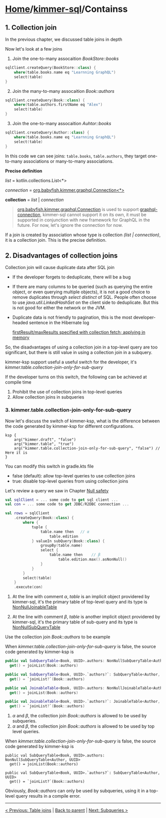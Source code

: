 # [Home](https://github.com/babyfish-ct/kimmer)/[kimmer-sql](./README.md)/Containss

## 1. Collection join

In the previous chapter, we discussed table joins in depth

Now let's look at a few joins

1. Join the one-to-many assocaition *BookStore::books*

```kt
sqlClient.createQuery(BookStore::class) {
    where(table.books.name eq "Learnning GraphQL")
    select(table)
}
```

2. Join the many-to-many assocaition *Book::authors*
```kt
sqlClient.createQuery(Book::class) {
    where(table.authors.firstName eq "Alex")
    select(table)
}
```

3. Join the one-to-many assocaition *Auhtor::books*

```kt
sqlClient.createQuery(Author::class) {
    where(table.books.name eq "Learnning GraphQL")
    select(table)
}
```

In this code we can see joins: ```table.books```, ```table.authors```, they target one-to-many associations or many-to-many associations.

**Precise definition**

*list* = kotlin.collections.List<*>

*connection* = [org.babyfish.kimmer.graphql.Connection<*>](../../project/kimmer/src/main/kotlin/org/babyfish/kimmer/graphql/Connection.kt)

**collection** = *list* | *connection*

> [org.babyfish.kimmer.graphql.Connection](../../project/kimmer/src/main/kotlin/org/babyfish/kimmer/graphql/Connection.kt) is used to support [graphql-connection](https://relay.dev/graphql/connections.htm), kimmer-sql cannot support it on its own, it must be supported in conjunction with new framework for GraphQL in the future. For now, let's ignore the connection for now.

If a join is created by association whose type is collection *(list | connection)*, it is a collection join. This is the precise definition.

## 2. Disadvantages of collection joins

Collection join will cause duplicate data after SQL join

- If the developer forgets to deduplicate, there will be a bug

- If there are many columns to be queried (such as querying the entire object, or even querying multiple objects), it is not a good choice to remove duplicates through *select distinct* of SQL. People often choose to use *java.util.LinkedHashSet* on the client side to deduplicate. But this is not good for either the network or the JVM.

- Duplicate data is not friendly to pagination, this is the most developer-headed sentence in the Hibernate log

    [firstResult/maxResults specified with collection fetch; applying in memory](https://tech.asimio.net/2021/05/19/Fixing-Hibernate-HHH000104-firstResult-maxResults-warning-using-Spring-Data-JPA.html)

So, the disadvantages of using a collection join in a top-level query are too significant, but there is still value in using a collection join in a subquery.

kimmer-ksp support useful a useful switch for the developer, it's *kimmer.table.collection-join-only-for-sub-query*

If the developer turns on this switch, the following can be achieved at compile time

1. Prohibit the use of collection joins in top-level queries
2. Allow collection joins in subqueries

### 3. kimmer.table.collection-join-only-for-sub-query

Now let's discuss the switch of kimmer-ksp, what is the difference between the code generated by kimmer-ksp for different configurations.

```
ksp {
    arg("kimmer.draft", "false")
    arg("kimmer.table", "true")
    arg("kimmer.table.collection-join-only-for-sub-query", "false") // Here it is
}
```

You can modify this switch in gradle.kts file

- false (default): allow top-level queries to use collection joins
- true: disable top-level queries from using collection joins

Let's review a query we saw in Chapter [Null safety](./null-safety.md)

```kt
val sqlClient = ... some code to get sql client ...
val con = ... some code to get JDBC/R2DBC connection ...

val rows = sqlClient
    .createQuery(Book::class) {
        where {
            tuple {
                table.name then   // α
                    table.edition
            } valueIn subQuery(Book::class) {
                groupBy(table.name)
                select {
                    table.name then    // β
                        table.edition.max().asNonNull()
                }
            }
        }
        select(table)
    }
    .execute(con)
```

1. At the line with comment *α*, *table* is an implicit object providered by kimmer-sql, it's the primary table of top-level query and its type is [NonNullJoinableTable](../../project/kimmer-sql/src/main/kotlin/org/babyfish/kimmer/sql/ast/table/NonNullJoinableTable.kt)

2. At the line with comment *β*, *table* is another implicit object providered by kimmer-sql, it's the primary table of sub-query and its type is [NonNullSubQueryTable](../../project/kimmer-sql/src/main/kotlin/org/babyfish/kimmer/sql/ast/table/NonNullSubQueryTable.kt)

Use the collection join *Book::authors* to be example

When *kimmer.table.collection-join-only-for-sub-query* is false, the source code generated by kimmer-ksp is
```kt
public val SubQueryTable<Book, UUID>.authors: NonNullSubQueryTable<Author, UUID>   // α
  get() = joinList(Book::authors)

public val SubQueryTable<Book, UUID>.`authors?`: SubQueryTable<Author, UUID>   // β
  get() = `joinList?`(Book::authors)

public val JoinableTable<Book, UUID>.authors: NonNullJoinableTable<Author, UUID>   // γ
  get() = joinList(Book::authors)

public val JoinableTable<Book, UUID>.`authors?`: JoinableTable<Author, UUID>   // δ
  get() = `joinList?`(Book::authors)
```

1. *α* and *β*, the collection join *Book::authors* is allowed to be used by subqueries.
2. *α* and *β*, the collection join *Book::authors* is allowed to be used by top level queries.

When *kimmer.table.collection-join-only-for-sub-query* is false, the source code generated by kimmer-ksp is
```
public val SubQueryTable<Book, UUID>.authors: NonNullSubQueryTable<Author, UUID>
  get() = joinList(Book::authors)

public val SubQueryTable<Book, UUID>.`authors?`: SubQueryTable<Author, UUID>
  get() = `joinList?`(Book::authors)
```

Obviously, *Book::authors* can only be used by subqueries, using it in a top-level query results in a compile error.

------------------
[< Previous: Table joins](./table-joins.md) | [Back to parent](./README.md) | [Next: Subqueries >](./subqueries.md)
